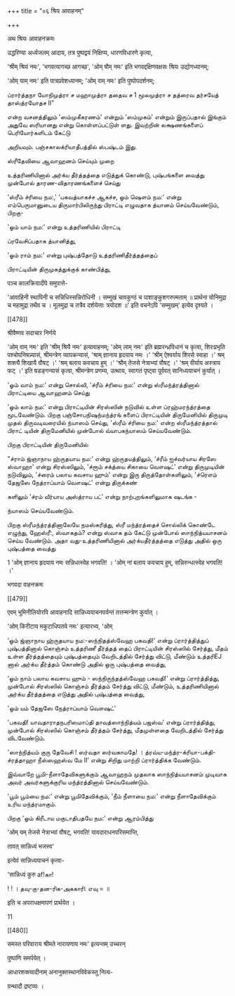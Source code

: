 +++
title = "०६ श्रिय आवाहनम्"

+++

अथ श्रियः आवाहनक्रमः 

उद्धरिण्या अर्ध्यजलम् आदाय, तत्र पुष्पद्वयं निक्षिप्य, धारणविधारणे कृत्वा, 

'श्रीम् श्रियं नमः', 'भगवत्यागच्छ आगच्छ', 'ओम् षौम् नमः' इति भगवद्दक्षिणवक्षसः श्रियः उद्योगध्यानम्; 

'ओम् याम् नमः' इति पात्रप्रवेशध्यानम्; 'ओम् राम् नमः' इति पुष्पोपदर्शनम्; 

ப்ரார்த்தநா யோநிமுத்ரா ச மஹாமுத்ரா ததைவ ச 1 மூலமுத்ரா ச தத்ரைவ தர்சயேத் தாஸ்த்ரயோதச II" 

என்ற வசனத்திலும் 'ஸம்முகீகரணம்' என்றும் 'ஸம்முகம்' என்றும் இருப்பதால் இங்கும் அதுவே ஸரியானது என்று கொள்ளப்பட்டுள் ளது. இவற்றின் லக்ஷணங்களைப் பெரியோர்களிடம் கேட்டு 

அறியவும். பஞ்சகாலக்ரியாதீபத்தில் ஸ்பஷ்டம் இது. 

ஸ்ரீதேவியை ஆவாஹனம் செய்யும் முறை 

உத்தரிணியினால் அர்க்ய தீர்த்தத்தை எடுத்துக் கொண்டு, புஷ்பங்களை வைத்து முன்போல் தாரண-விதாரணங்களைச் செய்து 

'ஸ்ரீம் ச்ரியை நம:,' 'பகவத்யாகச்ச ஆகச்ச, ஓம் ஷெளம் நம:' என்று எம்பெருமானுடைய திருமார்பிலிருந்து பிராட்டி எழுவதாக த்யானம் செய்யவேண்டும், பிறகு- 

'ஓம் யாம் நம:' என்று உத்தரிணியில் பிராட்டி 

ப்ரவேசிப்பதாக த்யானித்து, 

'ஓம் ராம் நம:' என்று புஷ்பத்தோடு உத்தரிணிதீர்த்தத்தைப் 

பிராட்டியின் திருமுகத்துக்குக் காண்பித்து, 

पञ्च कालक्रियादीपे समुपात्ते- 

'आवाहिनी स्थापिनी च सन्निधिस्सन्निरोधिनी । सम्मुखं चावकुण्ठं च पाशाङ्कुशगरुत्मताम् ॥ प्रार्थना योनिमुद्रा च महामुद्रा तथैव च । मूलमुद्रा च तत्रैव दर्शयेत्ताः त्रयोदश ॥' इति वचनेऽपि 'सम्मुखम्' इत्येव दृश्यते । 

[[478]]

श्रीवैष्णव सदाचार निर्णये 

'ओम् वाम् नमः' इति 'श्रीम् श्रियै नमः' इत्यावाहनम्; 'ओम् लाम् नमः' इति ब्रह्मरन्ध्रपिधानं च कृत्वा, शिरःप्रभृति पश्चोपनिषन्न्यासं, श्रीमन्त्रेण व्यापकन्यासं, 'श्राम् ज्ञानाय हृदयाय नमः ।' 'श्रीम् ऐश्वर्याय शिरसे स्वाहा ।' श्रम् शक्त्यै शिखायै वौषट् ।' 'श्रम् बलाय कवचाय हुम् ।' 'श्रौम् तेजसे नेत्राभ्यां वौषट् ।' 'श्रम् वीर्याय अस्त्राय फट् ।' इति षडङ्गन्यासं कृत्वा, श्रीमन्त्रेण प्रणम्य, उत्थाय, स्वागतं पृष्ट्वा पूर्ववत् सानिध्ययाचनं कुर्यात् । 

'ஓம் வாம் நம:' என்று சொல்லி, 'ச்ரீம் ச்ரியை நம:' என்று ஸ்ரீமந்த்ரத்தினால் பிராட்டியை ஆவாஹனம் செய்து 

'ஓம் லாம் நம:' என்று பிராட்டியின் சிரஸ்ஸின் நடுவில் உள்ள ப்ரஹ்மரந்த்ரத்தை மூடவேண்டும். பிறகு பஞ்சோபநிஷந்மந்த்ரங் களைப் பிராட்டியின் திருமேனியில் திருமுடி முதல் திருவடிவரையில் ந்யாஸம் செய்து, 'ஸ்ரீம் ச்ரியை நம:' என்ற ஸ்ரீமந்த்ரத்தால் பிராட் டியின் திருமேனியில் முன்போல் வ்யாபகந்யாஸம் செய்யவேண்டும். 

பிறகு பிராட்டியின் திருமேனியில் 

"ச்ராம் ஜ்ஞாநாய ஹ்ருதயாய நம:' என்று ஹ்ருதயத்திலும், ‘ச்ரீம் ஐச்வர்யாய சிரஸே ஸ்வாஹா' என்று சிரஸ்ஸிலும், 'ச்ரூம் சக்த்யை சிகாயை வௌஷட்' என்று திருமுடியின் நடுவிலும், 'ச்ரைம் பலாய கவசாய ஹும்' என்று இரு திருத்தோள்களிலும், 'ச்ரௌம் தேஜஸே நேத்ராப்யாம் வௌஷட்' என்று திருக்கண் 

களிலும் 'ச்ரம் வீர்யாய அஸ்த்ராய பட்' என்று நாற்புறங்களிலுமாக ஷடங்க - 

ந்யாஸம் செய்யவேண்டும். 

பிறகு ஸ்ரீமந்த்ரத்தினாலேயே நமஸ்கரித்து, ஸ்ரீ மந்த்ரத்தைச் சொல்லிக் கொண்டே எழுந்து, ஹேஸ்ரீ:, ஸ்வாகதம்? என்று ஸ்வாக தம் கேட்டு முன்போல் ஸாந்நித்யயாசனம் செய்ய வேண்டும். அதா வது-உத்தரிணியினால் அர்க்யதீர்த்தத்தை எடுத்து அதில் ஒரு புஷ்பத்தை வைத்து 

1 'ओम् ज्ञानाय हृदयाय नमः सन्निधत्स्वेह भगवति! । 'ओम् नां बलाय कवचाय हुम्, सन्निरुन्धत्स्वेह भगवति! ।' 

भगवदा वाहनक्रमः 

[[479]]

एवम् भूमिनीलियोरपि आवाहनादि सान्निध्ययाचनपर्यन्तं तत्तन्मन्त्रेण कुर्यात् । 

'ओम् किरीटाय मकुटाधिपतये नमः' इत्यारभ्य, 'ओम् 

‘ஓம் ஜ்ஞாநாய ஹ்ருதயாய நம:-ஸந்நிதத்ஸ்வேஹ பகவதி!' என்று ப்ரார்த்தித்துப் புஷ்பத்தினால் கொஞ்சம் உத்தரிணீ தீர்த்தத் தைப் பிராட்டியின் சிரஸ்ஸில் சேர்த்து, மீதம் உள்ள தீர்த்தத்தையும் புஷ்பத்தையும் வேறிடத்தில் சேர்த்து விட்டு, மீண்டும் உத்தரிEJ னால் அர்க்ய தீர்த்தம் கொண்டு அதில் ஒரு புஷ்பத்தை வைத்து, 

‘ஓம் நாம் பலாய கவசாய ஹும் - ஸந்நிருந்தத்ஸ்வேஹ பகவதி!' என்று ப்ரார்த்தித்து, முன்போல் சிரஸ்ஸில் கொஞ்சம் தீர்த்தம் சேர்த்து விட்டு, மீண்டும், உத்தரிணியினால் அர்க்ய தீர்த்தத்தை எடுத்து அதில் புஷ்பத்தை வைத்து, 

'ஓம் யம் தேஜஸே நேத்ராப்யாம் வௌஷட்' 

'பகவதி! யாவதாராதநபரிஸமாப்தி தாவத்ஸாந்நித்யம் பஜஸ்வ' என்று ப்ரார்த்தித்து, முன்போல் சிரஸ்ஸில் கொஞ்சம் தீர்த்தம் சேர்த்து, மீதமுள்ளதை வேறிடத்தில் சேர்த்து விடவேண்டும். 

'ஸாந்நித்யம் குரு தேவேசி ! ஸர்வதா ஸர்வகாமதே! । த்ரவ்ய-மந்த்ர-க்ரியா-பக்தி-ச்ரத்தாஹா நீஸ்ஸஹஸ்வ மே II' என்று சிறிது மாற்றி ப்ரார்த்திக்க வேண்டும். 

இவ்வாறே பூமி-நீளாதேவிகளுக்கும் ஆவாஹநம் முதலாக ஸாந்நித்யயாசனம் முடிவாக அவர் அவர்களுக்குரிய மந்த்ரத்தினால் செய்யவேண்டும். 

'பூம் பூம்யை நம:' என்று பூமிதேவிக்கும், 'நீம் நீளாயை நம:' என்று நீளாதேவிக்கும் உரிய மந்த்ரமாகும். 

பிறகு 'ஓம் கிரீடாய மகுடாதிபதயே நம:' என்று ஆரம்பித்து 

'ओम् यम् तेजसे नेत्राभ्यां वौषट्, भगवति! यावदाराधनपरिसमाप्ति, 

तावत् सान्निध्यं भजस्व' 

इत्येवं सान्निध्ययाचनं कृत्वा- 

'सान्निध्यं कुरु af!கா! 

! ! । தவு-கு-தன-ரிக-அககாரி: எவு = ॥ 

इति च अपराधक्षमापणं प्रार्थयेत । 

11 

[[480]]



समस्त परिवाराय श्रीमते नारायणाय नमः' इत्यन्तम् उच्चरन् 

पुष्पाणि समर्पयेत् । 

आधारशक्त्यादीनाम् अनानुक्तस्थानविवेकस्तु नित्य- 

ग्रन्थादौ द्रष्टव्यः । 
